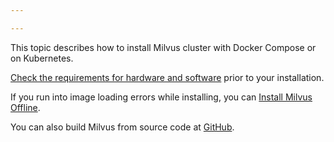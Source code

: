 ```yaml
---

---
```


<p>This topic describes how to install Milvus cluster with Docker Compose or on Kubernetes.</p>
<p><a href="/docs/prerequisite-docker.md">Check the requirements for hardware and software</a> prior to your installation.</p>
<p>If you run into image loading errors while installing, you can <a href="/docs/install_offline-docker.md">Install Milvus Offline</a>.</p>
<p>You can also build Milvus from source code at <a href="https://github.com/milvus-io/milvus#to-start-developing-milvus">GitHub</a>.</p>
